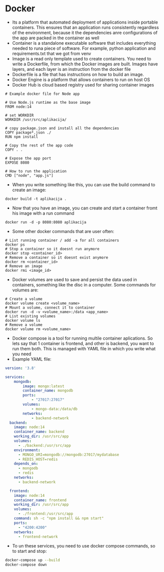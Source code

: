 # Docker
- Its a platform that automated deployment of applications inside portable containers. This ensures that an application runs consistently regardless of the environment, because it the dependencies anre configurations of the app are packed in the container as well
- Container is a standalone executable software that includes everything needed to runa piece of software. For example, python application and requirements.txt that we got from venv
- Image is a read only template used to create containers. You need to write a Dockerfile, from which the Docker images are built. Images have layers, and each layer is an instruction from the docker file
- Dockerfile is a file that has instructions on how to build an image.
- Docker Engine is a platform that allows containers to run on host OS
- Docker Hub is cloud based registry used for sharing container images
```
# Example docker file for Node app

# Use Node.js runtime as the base image
FROM node:14

# set WORKDIR
WORKDIR /usr/src/aplikacija/

# copy package.json and install all the dependencies
COPY package*.json ./
RUN npm install

# Copy the rest of the app code
COPY . .

# Expose the app port
EXPOSE 8080

# How to run the application
CMD ["node", "app.js"]
```
- When you write something like this, you can use the build command to create an image:
```
docker build -t aplikacija .
```
- Now that you have an image, you can create and start a container fromt his image with a run command
```
docker run -d -p 8080:8080 aplikacija
```
- Some other docker commands that are user often:
```
# List running container / add -a for all containers
docker ps
# Stop a container so it doesnt run anymore
docker stop <container_id>
# Remove a container so it doesnt exist anymore
docker rm <container_id>
# Remove an image
docker rmi <image_id>
```
- Docker volumes are used to save and persist the data used in containers, something like the disc in a computer.
Some commands for volumes are:
```
# Create a volume
docker volume create <volume_name>
# Mount a volume, connect it to container
docker run -d -v <volume_name>:/data <app_name>
# List existing volumes
docker volume ls
# Remove a volume
docker volume rm <volume_name>
```
- Docker compose is a tool for running multile container aplications. So lets say that 1 container is frontend, and other is backend, you want to run them both. This is managed with YAML file in which you write what you need
- Example YAML file:
```yaml
version: '3.8'

services:
    mongodb:
        image: mongo:latest
        container_name: mongodb
        ports:
            - "27017:27017"
        volumes:
            - mongo-data:/data/db
        networks:
            - backend-network 
  backend:
    image: node:14
    container_name: backend
    working_dir: /usr/src/app
    volumes:
      - ./backend:/usr/src/app
    environment:
      - MONGO_URI=mongodb://mongodb:27017/mydatabase
      - REDIS_HOST=redis
    depends_on:
      - mongodb
      - redis
    networks:
      - backend-network

  frontend:
    image: node:14
    container_name: frontend
    working_dir: /usr/src/app
    volumes:
      - ./frontend:/usr/src/app
    command: sh -c "npm install && npm start"
    ports:
      - "4200:4200"
    networks:
      - frontend-network
```
- To un these services, you need to use docker compose commands, so to start and stop:
```bash
docker-compose up --build
docker-compose down
```